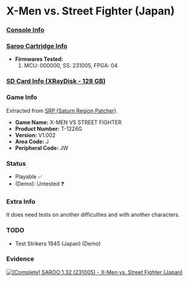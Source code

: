 # X-Men vs. Street Fighter (Japan)

### [Console Info](../../../../../Info/Consoles/VA13/README.md)

### [Saroo Cartridge Info](../../../../../Info/Cartridges/RetroGameParadiseStore/1.32F/README.md)

- <b>Firmwares Tested:</b>
  1. MCU: 000000, SS: 231005, FPGA: 04

### [SD Card Info (XRayDisk - 128 GB)](../../../../../Info/SdCards/XRayDisk/128GB/fat32/README.md)

### Game Info

Extracted from [SRP (Saturn Region Patcher)](https://segaxtreme.net/resources/saturn-region-patcher.81/download).

- <b>Game Name:</b> X-MEN VS STREET FIGHTER
- <b>Product Number:</b> T-1226G
- <b>Version:</b> V1.002
- <b>Area Code:</b> J
- <b>Peripheral Code:</b> JW

### Status

- Playable :white_check_mark:
- (Demo): Untested :question:

### Extra Info

It does need tests on another difficulties and with another characters.

### TODO

- Test Strikers 1945 (Japan) (Demo)

### Evidence

[![[Complete] SAROO 1.32 (231005) - X-Men vs. Street Fighter (Japan)](https://img.youtube.com/vi/PxfKfiRbqGQ/0.jpg)](https://www.youtube.com/watch?v=PxfKfiRbqGQ)
